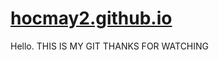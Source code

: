 # [hocmay2.github.io](https://btoops2.github.io/hocmay2.github.io/)
Hello. 
THIS IS MY GIT
THANKS FOR WATCHING
